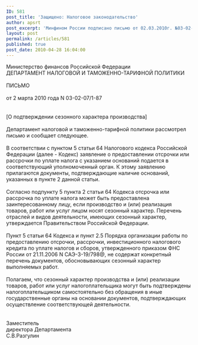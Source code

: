 ```yaml
---
ID: 581
post_title: 'Защищено: Налоговое законодательство'
author: apsrt
post_excerpt: 'Минфином России подписано письмо от 02.03.2010г. №03-02-07/1-87, разъясняющее возможность  предоставления транспортным организациям, работы или услуги которых носят сезонный характер, отсрочки или  рассрочки по уплате налога'
layout: post
permalink: /articles/581
published: true
post_date: 2010-04-28 16:04:00
---
```

Министерство финансов Российской Федерации<br />
ДЕПАРТАМЕНТ НАЛОГОВОЙ И ТАМОЖЕННО-ТАРИФНОЙ ПОЛИТИКИ<br />
<br />
ПИСЬМО<br />
<br />
от 2 марта 2010 года N 03-02-07/1-87<br />
<br />
<br />
[О подтверждении сезонного характера производства] <br />
          <br />
     Департамент налоговой и таможенно-тарифной политики рассмотрел письмо и сообщает следующее.<br />
     <br />
     В соответствии с пунктом 5 статьи 64 Налогового кодекса Российской Федерации (далее - Кодекс) заявление о предоставлении отсрочки или рассрочки по уплате налога с указанием оснований подается в соответствующий уполномоченный орган. К этому заявлению прилагаются документы, подтверждающие наличие оснований, указанных в пункте 2 данной статьи.<br />
     <br />
     Согласно подпункту 5 пункта 2 статьи 64 Кодекса отсрочка или рассрочка по уплате налога может быть предоставлена заинтересованному лицу, если производство и (или) реализация товаров, работ или услуг лицом носят сезонный характер. Перечень отраслей и видов деятельности, имеющих сезонный характер, утверждается Правительством Российской Федерации.<br />
     <br />
     Пункт 5 статьи 64 Кодекса и пункт 2.5 Порядка организации работы по предоставлению отсрочки, рассрочки, инвестиционного налогового кредита по уплате налогов и сборов, утвержденного приказом ФНС России от 21.11.2006 N САЭ-3-19/798@, не содержат конкретный перечень документов, обосновывающих сезонный характер выполняемых работ.<br />
     <br />
     Полагаем, что сезонный характер производства и (или) реализации товаров, работ или услуг налогоплательщика могут быть подтверждены налогоплательщиком самостоятельно без обращения в иные государственные органы на основании документов, подтверждающих осуществление соответствующей деятельности.<br />
     <br />
     <br />
Заместитель<br />
директора Департамента<br />
С.В.Разгулин